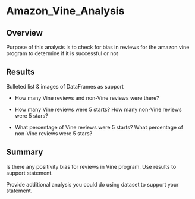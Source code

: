 # Amazon_Vine_Analysis

## Overview

Purpose of this analysis is to check for bias in reviews for the amazon vine program to determine if it is successful or not

## Results

Bulleted list  & images of DataFrames as support

- How many Vine reviews and non-Vine reviews were there?

- How many Vine reviews were 5 starts? How many non-Vine reviews were 5 stars?

- What percentage of Vine reviews were 5 starts? What percentage of non-Vine reviews were 5 stars?

## Summary

Is there any positivity bias for reviews in Vine program. Use results to support statement.

Provide additional analysis you could do using dataset to support your statement.
